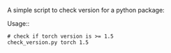A simple script to check version for a python package:

Usage::

    # check if torch version is >= 1.5
    check_version.py torch 1.5
